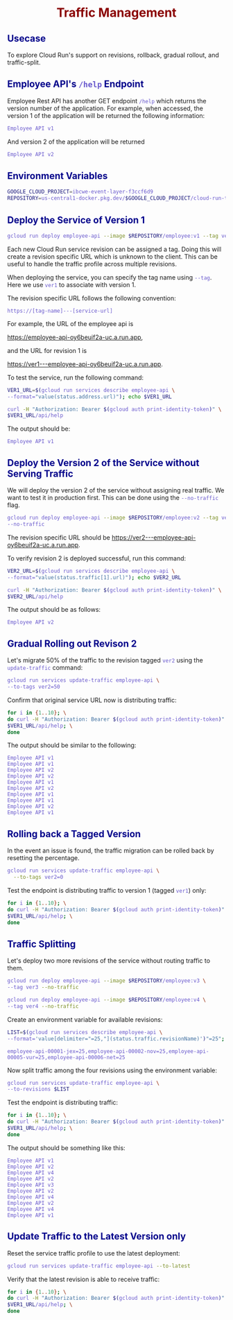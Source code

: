 # Traffic Management

## Usecase

To explore Cloud Run's support on revisions, rollback, gradual rollout, and traffic-split.

## Employee API's `/help` Endpoint

Employee Rest API has another GET endpoint `/help` which returns the version number of the application. For example, when accessed, the version 1 of the application will be returned the following information:
```bash
Employee API v1
```

And version 2 of the application will be returned 
```bash
Employee API v2
```

## Environment Variables

```bash
GOOGLE_CLOUD_PROJECT=ibcwe-event-layer-f3ccf6d9
REPOSITORY=us-central1-docker.pkg.dev/$GOOGLE_CLOUD_PROJECT/cloud-run-try
```

## Deploy the Service of Version 1

```bash
gcloud run deploy employee-api --image $REPOSITORY/employee:v1 --tag ver1 
```

Each new Cloud Run service revision can be assigned a tag. Doing this will create a revision specific URL which is unknown to the client. This can be useful to handle the traffic profile across multiple revisions. 

When deploying the service, you can specify the tag name using `--tag`. Here we use `ver1` to associate with version 1.

The revision specific URL follows the following convention:
```text
https://[tag-name]---[service-url]
```

For example, the URL of the employee api is 

https://employee-api-oy6beuif2a-uc.a.run.app, 

and the URL for revision 1 is 

https://ver1---employee-api-oy6beuif2a-uc.a.run.app. 

To test the service, run the following command:
```bash
VER1_URL=$(gcloud run services describe employee-api \
--format="value(status.address.url)"); echo $VER1_URL

curl -H "Authorization: Bearer $(gcloud auth print-identity-token)" \
$VER1_URL/api/help 
```
The output should be:
```text
Employee API v1
```

## Deploy the Version 2 of the Service without Serving Traffic

We will deploy the version 2 of the service without assigning real traffic. We want to test it in production first. This can be done using the `--no-traffic` flag.

```bash
gcloud run deploy employee-api --image $REPOSITORY/employee:v2 --tag ver2 \
--no-traffic
```

The revision specific URL should be https://ver2---employee-api-oy6beuif2a-uc.a.run.app.

To verify revision 2 is deployed successful, run this command:
```bash
VER2_URL=$(gcloud run services describe employee-api \
--format="value(status.traffic[1].url)"); echo $VER2_URL

curl -H "Authorization: Bearer $(gcloud auth print-identity-token)" \
$VER2_URL/api/help
```

The output should be as follows:
```text
Employee API v2 
```

## Gradual Rolling out Revison 2

Let's migrate 50% of the traffic to the revision tagged `ver2` using the `update-traffic` command:
```bash
gcloud run services update-traffic employee-api \
--to-tags ver2=50
```

Confirm that original service URL now is distributing traffic:
```bash
for i in {1..10}; \
do curl -H "Authorization: Bearer $(gcloud auth print-identity-token)" \
$VER1_URL/api/help; \
done
```

The output should be similar to the following:
```text
Employee API v1 
Employee API v1 
Employee API v2 
Employee API v2 
Employee API v1 
Employee API v2 
Employee API v1 
Employee API v1 
Employee API v2 
Employee API v1 
```

## Rolling back a Tagged Version

In the event an issue is found, the traffic migration can be rolled back by resetting the percentage.

```bash
gcloud run services update-traffic employee-api \
  --to-tags ver2=0
```

Test the endpoint is distributing traffic to version 1 (tagged `ver1`) only:
```bash
for i in {1..10}; \
do curl -H "Authorization: Bearer $(gcloud auth print-identity-token)" \
$VER1_URL/api/help; \
done
```

## Traffic Splitting

Let's deploy two more revisions of the service without routing traffic to them.

```bash
gcloud run deploy employee-api --image $REPOSITORY/employee:v3 \
--tag ver3 --no-traffic

gcloud run deploy employee-api --image $REPOSITORY/employee:v4 \
--tag ver4 --no-traffic
```

Create an environment variable for available revisions:
```bash
LIST=$(gcloud run services describe employee-api \
--format='value[delimiter="=25,"](status.traffic.revisionName)')"=25"; echo $LIST
```
```text
employee-api-00001-jex=25,employee-api-00002-nov=25,employee-api-00005-vur=25,employee-api-00006-net=25
```

Now split traffic among the four revisions using the environment variable:
```bash
gcloud run services update-traffic employee-api \
--to-revisions $LIST
```

Test the endpoint is distributing traffic:
```bash
for i in {1..10}; \
do curl -H "Authorization: Bearer $(gcloud auth print-identity-token)" \
$VER1_URL/api/help; \
done
```

The output should be something like this:
```text
Employee API v1 
Employee API v2 
Employee API v4 
Employee API v2 
Employee API v3 
Employee API v2 
Employee API v4 
Employee API v2 
Employee API v4 
Employee API v1 
```

## Update Traffic to the Latest Version only

Reset the service traffic profile to use the latest deployment:
```bash
gcloud run services update-traffic employee-api --to-latest
```

Verify that the latest revision is able to receive traffic:
```bash
for i in {1..10}; \
do curl -H "Authorization: Bearer $(gcloud auth print-identity-token)" \
$VER1_URL/api/help; \
done
```

<style>
    h1 {
        color: DarkRed;
        text-align: center;
    }
    h2 {
        color: DarkBlue;
    }
    h3 {
        color: DarkGreen;
    }
    h4 {
        color: DarkMagenta;
    }
    strong {
        color: Maroon;
    }
    em {
        color: Maroon;
    }
    img {
        display: block;
        margin-left: auto;
        margin-right: auto
    }
    code {
        color: SlateBlue;
    }
    mark {
        background-color:GoldenRod;
    }
</style>